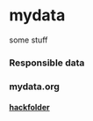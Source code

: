# mydata
some stuff 

### Responsible data


### mydata.org

#### [hackfolder](http://hackfoldr.org/mydata/)
